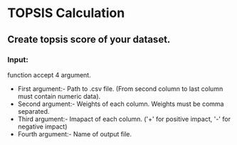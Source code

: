 # TOPSIS Calculation
## Create topsis score of your dataset.
### Input: 
function accept 4 argument.
* First argument:- Path to .csv file. (From second column to last column must contain numeric data).
* Second argument:- Weights of each column. Weights must be comma separated.
* Third argument:- Imapact of each column. ('+' for positive impact, '-' for negative impact)
* Fourth argument:- Name of output file.
